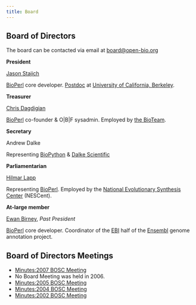 ```yaml
---
title: Board
---
```


Board of Directors
------------------

The board can be contacted via email at <board@open-bio.org>

**President**

  
[Jason Stajich](bp:Jason_Stajich "wikilink")

[BioPerl](bp:BioPerl "wikilink") core developer.
[Postdoc](http://pmb.berkeley.edu/~taylor/people/js.html) at [University
of California, Berkeley](http://www.berkeley.edu/).

**Treasurer**

  
[Chris Dagdigian](bp:Chris_Dagdigian "wikilink")

[BioPerl](bp:BioPerl "wikilink") co-founder & O|B|F sysadmin. Employed
by [the BioTeam](http://www.bioteam.net).

**Secretary**

  
Andrew Dalke

Representing [BioPython](http://www.biopython.org) & [Dalke
Scientific](http://www.dalkescientific.com)

**Parliamentarian**

  
[Hilmar Lapp](bp:Hilmar_Lapp "wikilink")

Representing [BioPerl](bp:BioPerl "wikilink"). Employed by the [National
Evolutionary Synthesis Center](http://www.nescent.org/) (NESCent).

**At-large member**

  
[Ewan Birney](bp:Ewan_Birney "wikilink"), *Past President*

[BioPerl](bp:BioPerl "wikilink") core developer. Coordinator of the
[EBI](http://www.ebi.ac.uk) half of the
[Ensembl](http://www.ensembl.org) genome annotation project.

Board of Directors Meetings
---------------------------

-   [Minutes:2007 BOSC Meeting](Minutes:2007_BOSC_Meeting "wikilink")
-   No Board Meeting was held in 2006.
-   [Minutes:2005 BOSC Meeting](Minutes:2005_BOSC_Meeting "wikilink")
-   [Minutes:2004 BOSC Meeting](Minutes:2004_BOSC_Meeting "wikilink")
-   [Minutes:2002 BOSC Meeting](Minutes:2002_BOSC_Meeting "wikilink")

